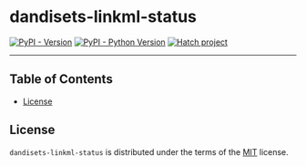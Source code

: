 # dandisets-linkml-status

[![PyPI - Version](https://img.shields.io/pypi/v/dandisets-linkml-status.svg)](https://pypi.org/project/dandisets-linkml-status)
[![PyPI - Python Version](https://img.shields.io/pypi/pyversions/dandisets-linkml-status.svg)](https://pypi.org/project/dandisets-linkml-status)
[![Hatch project](https://img.shields.io/badge/%F0%9F%A5%9A-Hatch-4051b5.svg)](https://github.com/pypa/hatch)

-----

## Table of Contents

- [License](#license)

## License


[//]: # (todo: make sure this is the correct license. Update LICENSE.TXT accordingly as well)

`dandisets-linkml-status` is distributed under the terms of the [MIT](https://spdx.org/licenses/MIT.html) license.
